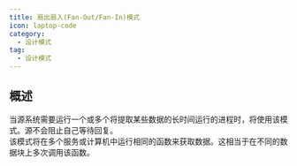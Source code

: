 ```yaml
---
title: 扇出扇入(Fan-Out/Fan-In)模式
icon: laptop-code
category:
  - 设计模式
tag:
  - 设计模式
---
```


## 概述

当源系统需要运行一个或多个将提取某些数据的长时间运行的进程时，将使用该模式。源不会阻止自己等待回复。<br>
该模式将在多个服务或计算机中运行相同的函数来获取数据。这相当于在不同的数据块上多次调用该函数。